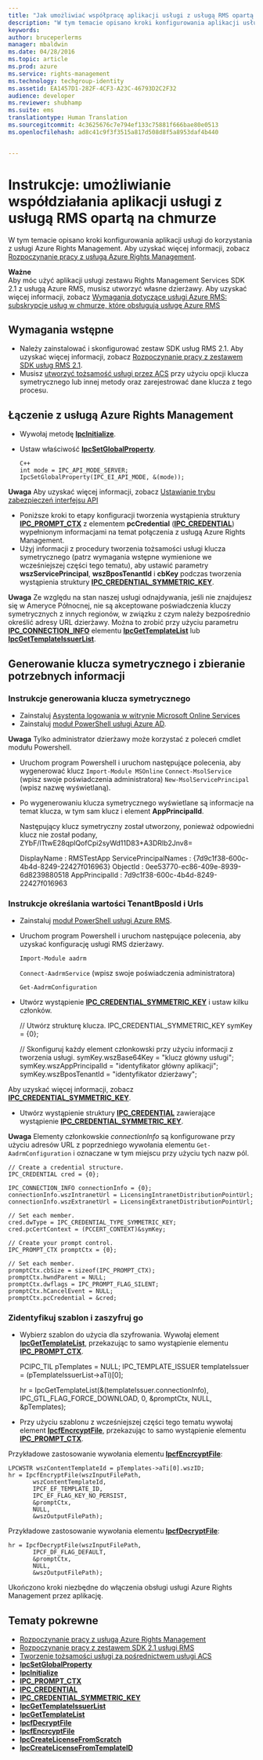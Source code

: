 ```yaml
---
title: "Jak umożliwiać współpracę aplikacji usługi z usługą RMS opartą na chmurze | Azure RMS"
description: "W tym temacie opisano kroki konfigurowania aplikacji usługi do korzystania z usługi Azure Rights Management."
keywords: 
author: bruceperlerms
manager: mbaldwin
ms.date: 04/28/2016
ms.topic: article
ms.prod: azure
ms.service: rights-management
ms.technology: techgroup-identity
ms.assetid: EA1457D1-282F-4CF3-A23C-46793D2C2F32
audience: developer
ms.reviewer: shubhamp
ms.suite: ems
translationtype: Human Translation
ms.sourcegitcommit: 4c3625676c7e794ef133c75881f666bae80e0513
ms.openlocfilehash: ad8c41c9f3f3515a817d508d8f5a8953daf4b440


---
```


# Instrukcje: umożliwianie współdziałania aplikacji usługi z usługą RMS opartą na chmurze

W tym temacie opisano kroki konfigurowania aplikacji usługi do korzystania z usługi Azure Rights Management. Aby uzyskać więcej informacji, zobacz [Rozpoczynanie pracy z usługą Azure Rights Management](https://technet.microsoft.com/library/jj585016.aspx).

**Ważne**  
Aby móc użyć aplikacji usługi zestawu Rights Management Services SDK 2.1 z usługą Azure RMS, musisz utworzyć własne dzierżawy. Aby uzyskać więcej informacji, zobacz [Wymagania dotyczące usługi Azure RMS: subskrypcje usług w chmurze, które obsługują usługę Azure RMS](../get-started/requirements-subscriptions.md)

## Wymagania wstępne

-   Należy zainstalować i skonfigurować zestaw SDK usług RMS 2.1. Aby uzyskać więcej informacji, zobacz [Rozpoczynanie pracy z zestawem SDK usług RMS 2.1](getting-started-with-ad-rms-2-0.md).
-   Musisz [utworzyć tożsamość usługi przez ACS](https://msdn.microsoft.com/en-us/library/gg185924.aspx) przy użyciu opcji klucza symetrycznego lub innej metody oraz zarejestrować dane klucza z tego procesu.

## Łączenie z usługą Azure Rights Management

-   Wywołaj metodę [**IpcInitialize**](/rights-management/sdk/2.1/api/win/functions#msipc_ipcinitialize).
-   Ustaw właściwość [**IpcSetGlobalProperty**](/rights-management/sdk/2.1/api/win/functions#msipc_ipcsetglobalproperty).

        C++
        int mode = IPC_API_MODE_SERVER;
        IpcSetGlobalProperty(IPC_EI_API_MODE, &(mode));


  **Uwaga** Aby uzyskać więcej informacji, zobacz [Ustawianie trybu zabezpieczeń interfejsu API](setting-the-api-security-mode-api-mode.md)

     
-   Poniższe kroki to etapy konfiguracji tworzenia wystąpienia struktury [**IPC\_PROMPT\_CTX**](/rights-management/sdk/2.1/api/win/ipc_prompt_ctx#msipc_ipc_prompt_ctx) z elementem **pcCredential** ([**IPC\_CREDENTIAL**](/rights-management/sdk/2.1/api/win/ipc_credential#msipc_ipc_credential)) wypełnionym informacjami na temat połączenia z usługą Azure Rights Management.
-   Użyj informacji z procedury tworzenia tożsamości usługi klucza symetrycznego (patrz wymagania wstępne wymienione we wcześniejszej części tego tematu), aby ustawić parametry **wszServicePrincipal**, **wszBposTenantId** i **cbKey** podczas tworzenia wystąpienia struktury [**IPC\_CREDENTIAL\_SYMMETRIC\_KEY**](/rights-management/sdk/2.1/api/win/ipc_credential#msipc_ipc_credential_symmetric_key).

**Uwaga** Ze względu na stan naszej usługi odnajdywania, jeśli nie znajdujesz się w Ameryce Północnej, nie są akceptowane poświadczenia kluczy symetrycznych z innych regionów, w związku z czym należy bezpośrednio określić adresy URL dzierżawy. Można to zrobić przy użyciu parametru [**IPC\_CONNECTION\_INFO**](/rights-management/sdk/2.1/api/win/ipc_connection_info#msipc_ipc_connection_info) elementu [**IpcGetTemplateList**](/rights-management/sdk/2.1/api/win/functions#msipc_ipcgettemplatelist) lub [**IpcGetTemplateIssuerList**](/rights-management/sdk/2.1/api/win/functions#msipc_ipcgettemplateissuerlist).

## Generowanie klucza symetrycznego i zbieranie potrzebnych informacji

### Instrukcje generowania klucza symetrycznego

-   Zainstaluj [Asystenta logowania w witrynie Microsoft Online Services](http://go.microsoft.com/fwlink/p/?LinkID=286152)
-   Zainstaluj [moduł PowerShell usługi Azure AD](https://bposast.vo.msecnd.net/MSOPMW/8073.4/amd64/AdministrationConfig-en.msi).

**Uwaga** Tylko administrator dzierżawy może korzystać z poleceń cmdlet modułu Powershell.

-   Uruchom program Powershell i uruchom następujące polecenia, aby wygenerować klucz         `Import-Module MSOnline`
            `Connect-MsolService` (wpisz swoje poświadczenia administratora)         `New-MsolServicePrincipal` (wpisz nazwę wyświetlaną).
-   Po wygenerowaniu klucza symetrycznego wyświetlane są informacje na temat klucza, w tym sam klucz i element **AppPrincipalId**.


    Następujący klucz symetryczny został utworzony, ponieważ odpowiedni klucz nie został podany, ZYbF/lTtwE28qplQofCpi2syWd11D83+A3DRlb2Jnv8=

    DisplayName : RMSTestApp ServicePrincipalNames : {7d9c1f38-600c-4b4d-8249-22427f016963} ObjectId : 0ee53770-ec86-409e-8939-6d8239880518 AppPrincipalId : 7d9c1f38-600c-4b4d-8249-22427f016963


### Instrukcje określania wartości **TenantBposId** i **Urls**

-   Zainstaluj [moduł PowerShell usługi Azure RMS](https://technet.microsoft.com/en-us/library/jj585012.aspx).
-   Uruchom program Powershell i uruchom następujące polecenia, aby uzyskać konfigurację usługi RMS dzierżawy.

    `Import-Module aadrm`

    `Connect-AadrmService` (wpisz swoje poświadczenia administratora)

    `Get-AadrmConfiguration`


-   Utwórz wystąpienie [**IPC\_CREDENTIAL\_SYMMETRIC\_KEY**](/rights-management/sdk/2.1/api/win/ipc_credential#msipc_ipc_credential_symmetric_key) i ustaw kilku członków.

    // Utwórz strukturę klucza.
    IPC_CREDENTIAL_SYMMETRIC_KEY symKey = {0};

    // Skonfiguruj każdy element członkowski przy użyciu informacji z tworzenia usługi.
    symKey.wszBase64Key = "klucz główny usługi"; symKey.wszAppPrincipalId = "identyfikator główny aplikacji"; symKey.wszBposTenantId = "identyfikator dzierżawy";


Aby uzyskać więcej informacji, zobacz [**IPC\_CREDENTIAL\_SYMMETRIC\_KEY**](/rights-management/sdk/2.1/api/win/ipc_credential#msipc_ipc_credential_symmetric_key).

-   Utwórz wystąpienie struktury [**IPC\_CREDENTIAL**](/rights-management/sdk/2.1/api/win/ipc_credential#msipc_ipc_credential) zawierające wystąpienie [**IPC\_CREDENTIAL\_SYMMETRIC\_KEY**](/rights-management/sdk/2.1/api/win/ipc_credential#msipc_ipc_credential_symmetric_key).

**Uwaga** Elementy członkowskie *connectionInfo* są konfigurowane przy użyciu adresów URL z poprzedniego wywołania elementu `Get-AadrmConfiguration` i oznaczane w tym miejscu przy użyciu tych nazw pól.

    // Create a credential structure.
    IPC_CREDENTIAL cred = {0};

    IPC_CONNECTION_INFO connectionInfo = {0};
    connectionInfo.wszIntranetUrl = LicensingIntranetDistributionPointUrl;
    connectionInfo.wszExtranetUrl = LicensingExtranetDistributionPointUrl;

    // Set each member.
    cred.dwType = IPC_CREDENTIAL_TYPE_SYMMETRIC_KEY;
    cred.pcCertContext = (PCCERT_CONTEXT)&symKey;

    // Create your prompt control.
    IPC_PROMPT_CTX promptCtx = {0};

    // Set each member.
    promptCtx.cbSize = sizeof(IPC_PROMPT_CTX);
    promptCtx.hwndParent = NULL;
    promptCtx.dwflags = IPC_PROMPT_FLAG_SILENT;
    promptCtx.hCancelEvent = NULL;
    promptCtx.pcCredential = &cred;

### Zidentyfikuj szablon i zaszyfruj go

-   Wybierz szablon do użycia dla szyfrowania.
    Wywołaj element [**IpcGetTemplateList**](/rights-management/sdk/2.1/api/win/functions#msipc_ipcgettemplatelist), przekazując to samo wystąpienie elementu [**IPC\_PROMPT\_CTX**](/rights-management/sdk/2.1/api/win/ipc_prompt_ctx#msipc_ipc_prompt_ctx).


    PCIPC_TIL pTemplates = NULL; IPC_TEMPLATE_ISSUER templateIssuer = (pTemplateIssuerList->aTi)[0];

    hr = IpcGetTemplateList(&(templateIssuer.connectionInfo),        IPC_GTL_FLAG_FORCE_DOWNLOAD,        0,        &promptCtx,        NULL,        &pTemplates);


-   Przy użyciu szablonu z wcześniejszej części tego tematu wywołaj element [**IpcfEncrcyptFile**](/rights-management/sdk/2.1/api/win/functions#msipc_ipcfencryptfile), przekazując to samo wystąpienie elementu [**IPC\_PROMPT\_CTX**](/rights-management/sdk/2.1/api/win/ipc_prompt_ctx#msipc_ipc_prompt_ctx).

Przykładowe zastosowanie wywołania elementu [**IpcfEncrcyptFile**](/rights-management/sdk/2.1/api/win/functions#msipc_ipcfencryptfile):

    LPCWSTR wszContentTemplateId = pTemplates->aTi[0].wszID;
    hr = IpcfEncryptFile(wszInputFilePath,
           wszContentTemplateId,
           IPCF_EF_TEMPLATE_ID,
           IPC_EF_FLAG_KEY_NO_PERSIST,
           &promptCtx,
           NULL,
           &wszOutputFilePath);

Przykładowe zastosowanie wywołania elementu [**IpcfDecryptFile**](/rights-management/sdk/2.1/api/win/functions#msipc_ipcfdecryptfile):

    hr = IpcfDecryptFile(wszInputFilePath,
           IPCF_DF_FLAG_DEFAULT,
           &promptCtx,
           NULL,
           &wszOutputFilePath);

Ukończono kroki niezbędne do włączenia obsługi usługi Azure Rights Management przez aplikację.

## Tematy pokrewne

* [Rozpoczynanie pracy z usługą Azure Rights Management](https://technet.microsoft.com/en-us/library/jj585016.aspx)
* [Rozpoczynanie pracy z zestawem SDK 2.1 usługi RMS](getting-started-with-ad-rms-2-0.md)
* [Tworzenie tożsamości usługi za pośrednictwem usługi ACS](https://msdn.microsoft.com/en-us/library/gg185924.aspx)
* [**IpcSetGlobalProperty**](/rights-management/sdk/2.1/api/win/functions#msipc_ipcsetglobalproperty)
* [**IpcInitialize**](/rights-management/sdk/2.1/api/win/functions#msipc_ipcinitialize)
* [**IPC\_PROMPT\_CTX**](/rights-management/sdk/2.1/api/win/ipc_prompt_ctx#msipc_ipc_prompt_ctx)
* [**IPC\_CREDENTIAL**](/rights-management/sdk/2.1/api/win/ipc_credential#msipc_ipc_credential)
* [**IPC\_CREDENTIAL\_SYMMETRIC\_KEY**](/rights-management/sdk/2.1/api/win/ipc_credential#msipc_ipc_credential_symmetric_key)
* [**IpcGetTemplateIssuerList**](/rights-management/sdk/2.1/api/win/functions#msipc_ipcgettemplateissuerlist)
* [**IpcGetTemplateList**](/rights-management/sdk/2.1/api/win/functions#msipc_ipcgettemplatelist)
* [**IpcfDecryptFile**](/rights-management/sdk/2.1/api/win/functions#msipc_ipcfdecryptfile)
* [**IpcfEncrcyptFile**](/rights-management/sdk/2.1/api/win/functions#msipc_ipcfencryptfile)
* [**IpcCreateLicenseFromScratch**](/rights-management/sdk/2.1/api/win/functions#msipc_ipccreatelicensefromscratch)
* [**IpcCreateLicenseFromTemplateID**](/rights-management/sdk/2.1/api/win/functions#msipc_ipccreatelicensefromtemplateid)
 

 



<!--HONumber=Jul16_HO1-->


